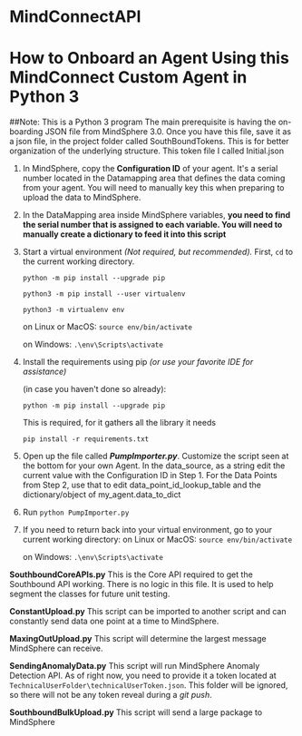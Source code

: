 # MindConnectAPI

# How to Onboard an Agent Using this MindConnect Custom Agent in Python 3
##Note: This is a Python 3 program
The main prerequisite is having the on-boarding JSON file from MindSphere 3.0. Once you have this file, save it as a json file, in the project folder called SouthBoundTokens. This is for better organization of the underlying structure.
This token file I called Initial.json

1. In MindSphere, copy the **Configuration ID** of your agent. It's a serial number located in the Datamapping area that defines the data coming from your agent. You will need to manually key this when preparing to upload the data to MindSphere.
2. In the DataMapping area inside MindSphere variables, **you need to find the serial number that is assigned to each variable. You will need to manually create a dictionary to feed it into this script**
3. Start a virtual environment *(Not required, but recommended).* First, `cd` to the current working directory.

    `python -m pip install --upgrade pip`
    
    `python3 -m pip install --user virtualenv`
    
    `python3 -m virtualenv env`
    
    on Linux or MacOS: `source env/bin/activate`
    
    on Windows: `.\env\Scripts\activate`
    
4. Install the requirements using pip *(or use your favorite IDE for assistance)*

    (in case you haven't done so already):
    
    `python -m pip install --upgrade pip`

    This is required, for it gathers all the library it needs
    
    `pip install -r requirements.txt`
5. Open up the file called ***PumpImporter.py***. Customize the script seen at the bottom for your own Agent. In the data_source, as a string edit the current value with the Configuration ID in Step 1. For the Data Points from Step 2, use that to edit data_point_id_lookup_table and the dictionary/object of my_agent.data_to_dict 
6. Run `python PumpImporter.py`
7. If you need to return back into your virtual environment, go to your current working directory: 
    on Linux or MacOS: `source env/bin/activate`
    
    on Windows: `.\env\Scripts\activate`
    
**SouthboundCoreAPIs.py**
This is the Core API required to get the Southbound API working. There is no logic in this file. It is used to help segment the classes for future unit testing.

**ConstantUpload.py**
This script can be imported to another script and can constantly send data one point at a time to MindSphere.

**MaxingOutUpload.py**
This script will determine the largest message MindSphere can receive.

**SendingAnomalyData.py**
This script will run MindSphere Anomaly Detection API. As of right now, you need to provide it a token located at `TechnicalUserFolder\technicalUserToken.json`. This folder will be ignored, so there will not be any token reveal during a *git push*.

**SouthboundBulkUpload.py**
This script will send a large package to MindSphere
